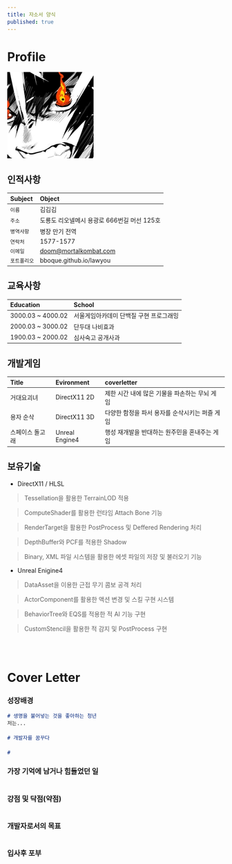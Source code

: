 ```yaml
---
title: 자소서 양식
published: true
---
```


# Profile
![Profile](Images/K-2.jpg)

## 인적사항

|Subject|Object|
|:----------|:----------------------------------------- |
| `이름`|김김김|
|`주소`|도룡도 리오넬메시 용광로 666번길 머선 125호|
|`병역사항` |병장 만기 전역|
| `연락처`|1577-1577|
|`이메일`|doom@mortalkombat.com|
|`포트폴리오`|bboque.github.io/lawyou|

## 교육사항

|Education|School|
|:--|:--|
|3000.03 ~ 4000.02|서울게임아카데미 단백질 구현 프로그래밍|
|2000.03 ~ 3000.02|단두대 나비효과| 
|1900.03 ~ 2000.02|심사숙고 공개사과|

## 개발게임

|Title|Evironment|coverletter|
|:--|:--|:--|
|거대요괴녀|DirectX11 2D|제한 시간 내에 많은 기물을 파손하는 무뇌 게임|
|용자 순삭|DirectX11 3D|다양한 함정을 파서 용자를 순삭시키는 퍼즐 게임|
|스페이스 돌고래|Unreal Engine4|행성 재개발을 반대하는 원주민을 혼내주는 게임|

## 보유기술
* DirectX11 / HLSL
>  Tessellation을 활용한 TerrainLOD 적용

>  ComputeShader를 활용한 런타임 Attach Bone 기능

>  RenderTarget을 활용한 PostProcess 및 Deffered Rendering 처리

>  DepthBuffer와 PCF를 적용한 Shadow

>  Binary, XML 파일 시스템을 활용한 에셋 파일의 저장 및 불러오기 기능

* Unreal Enigine4
>  DataAsset을 이용한 근접 무기 콤보 공격 처리

>  ActorComponent를 활용한 액션 변경 및 스킬 구현 시스템

>  BehaviorTree와 EQS를 적용한 적 AI 기능 구현

>  CustomStencil을 활용한 적 감지 및 PostProcess 구현

<br/><br/>
# Cover Letter
### 성장배경
```markdown
# 생명을 불어넣는 것을 좋아하는 청년
저는...

# 개발자를 꿈꾸다

# 
```
### 가장 기억에 남거나 힘들었던 일
```markdown
```
### 강점 및 닥점(약점)
```markdown
```
### 개발자로서의 목표
```markdown
```
### 입사후 포부
```markdown
```